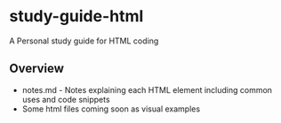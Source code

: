 # study-guide-html
A Personal study guide for HTML coding

## Overview
* notes.md - Notes explaining each HTML element including common uses and code snippets
* Some html files coming soon as visual examples
